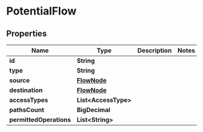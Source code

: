 

# PotentialFlow


## Properties

| Name | Type | Description | Notes |
|------------ | ------------- | ------------- | -------------|
|**id** | **String** |  |  |
|**type** | **String** |  |  |
|**source** | [**FlowNode**](FlowNode.md) |  |  |
|**destination** | [**FlowNode**](FlowNode.md) |  |  |
|**accessTypes** | **List&lt;AccessType&gt;** |  |  |
|**pathsCount** | **BigDecimal** |  |  |
|**permittedOperations** | **List&lt;String&gt;** |  |  |



